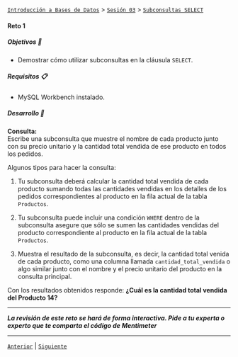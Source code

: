 [`Introducción a Bases de Datos`](../../../README.md) > [`Sesión 03`](../../README.md) > [`Subconsultas SELECT`](../README.md)

#### Reto 1

##### Objetivos 🎯

- Demostrar cómo utilizar subconsultas en la cláusula `SELECT`.

##### Requisitos 📋

- MySQL Workbench instalado.

##### Desarrollo 🚀

**Consulta:**   
Escribe una subconsulta que muestre el nombre de cada producto junto con su precio unitario y la cantidad total vendida de ese producto en todos los pedidos.

Algunos tipos para hacer la consulta:

1. Tu subconsulta deberá calcular la cantidad total vendida de cada producto sumando todas las cantidades vendidas en los detalles de los pedidos correspondientes al producto en la fila actual de la tabla `Productos`.

2. Tu subconsulta puede incluir una condición `WHERE` dentro de la subconsulta asegure que sólo se sumen las cantidades vendidas del producto correspondiente al producto en la fila actual de la tabla `Productos`.

3. Muestra el resultado de la subconsulta, es decir, la cantidad total venida de cada producto, como una columna llamada `cantidad_total_vendida` o algo similar junto con el nombre y el precio unitario del producto en la consulta principal.

Con los resultados obtenidos responde: **¿Cuál es la cantidad total vendida del Producto 14?**

---
*__La revisión de este reto se hará de forma interactiva. Pide a tu experta o experto que te comparta el código de Mentimeter__*

---


[`Anterior`](../ejemplo01/README.md) | [`Siguiente`](../../tema02/README.md)
